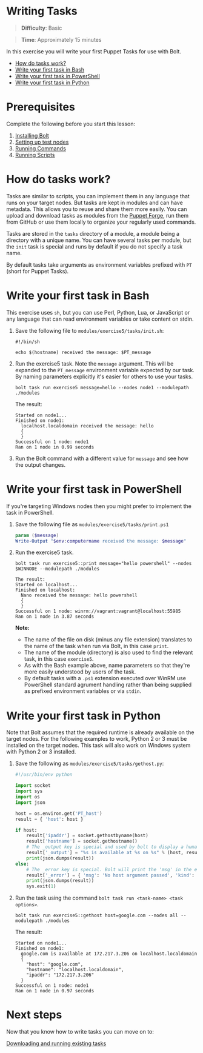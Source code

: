 # Writing Tasks

> **Difficulty**: Basic

> **Time**: Approximately 15 minutes

In this exercise you will write your first Puppet Tasks for use with Bolt. 

- [How do tasks work?](#how-do-tasks-work)
- [Write your first task in Bash](#write-your-first-task-in-bash)
- [Write your first task in PowerShell](#write-your-first-task-in-powershell)
- [Write your first task in Python](#write-your-first-task-in-python)

# Prerequisites
Complete the following before you start this lesson:

1. [Installing Bolt](../01-installing-bolt)
1. [Setting up test nodes](../02-acquiring-nodes)
1. [Running Commands](../03-running-commands)
1. [Running Scripts](../04-running-scripts)


# How do tasks work?

Tasks are similar to scripts, you can implement them in any language that runs on your target nodes. But tasks are kept in modules and can have metadata. This allows you to reuse and share them more easily. You can upload and download tasks as modules from the [Puppet Forge](https://forge.puppet.com/), run them from GitHub or use them locally to organize your regularly used commands.

Tasks are stored in the `tasks` directory of a module, a module being a directory with a unique name. You can have several tasks per module, but the `init` task is special and runs by default if you do not specify a task name.

By default tasks take arguments as environment variables prefixed with `PT` (short for Puppet Tasks). 

# Write your first task in Bash

This exercise uses `sh`, but you can use Perl, Python, Lua, or JavaScript or any language that can read environment variables or take content on stdin.

1. Save the following file to `modules/exercise5/tasks/init.sh`:

    ```
    #!/bin/sh
    
    echo $(hostname) received the message: $PT_message
    ```

2. Run the exercise5 task. Note the `message` argument. This will be expanded to the `PT_message` environment variable expected by our task. By naming parameters explicitly it's easier for others to use your tasks.

    ```
    bolt task run exercise5 message=hello --nodes node1 --modulepath ./modules
    ```
    The result:
    ```
    Started on node1...
    Finished on node1:
      localhost.localdomain received the message: hello
      {
      }
    Successful on 1 node: node1
    Ran on 1 node in 0.99 seconds
    ```

3. Run the Bolt command with a different value for `message` and see how the output changes.


# Write your first task in PowerShell

If you're targeting Windows nodes then you might prefer to implement the task in PowerShell. 

1. Save the following file as `modules/exercise5/tasks/print.ps1`

    ```powershell
    param ($message)
    Write-Output "$env:computername received the message: $message"
    ```

2. Run the exercise5 task. 

    ```
    bolt task run exercise5::print message="hello powershell" --nodes $WINNODE --modulepath ./modules
    ```
    ```
    The result:
    Started on localhost...
    Finished on localhost:
      Nano received the message: hello powershell
      {
      }
    Successful on 1 node: winrm://vagrant:vagrant@localhost:55985
    Ran on 1 node in 3.87 seconds
    ```

    **Note:**
    
    * The name of the file on disk (minus any file extension) translates to the name of the task when run via Bolt, in this case `print`.
    * The name of the module (directory) is also used to find the relevant task, in this case `exercise5`.
    * As with the Bash example above, name parameters so that they're more easily understood by users of the task.
    * By default tasks with a `.ps1` extension executed over WinRM use PowerShell standard agrument handling rather than being supplied as prefixed environment variables or via `stdin`. 

# Write your first task in Python

Note that Bolt assumes that the required runtime is already available on the target nodes. For the following examples to work, Python 2 or 3 must be installed on the target nodes. This task will also work on Windows system with Python 2 or 3 installed.

1. Save the following as `modules/exercise5/tasks/gethost.py`:

    ```python
    #!/usr/bin/env python
    
    import socket
    import sys
    import os
    import json
    
    host = os.environ.get('PT_host')
    result = { 'host': host }
    
    if host:
        result['ipaddr'] = socket.gethostbyname(host)
        result['hostname'] = socket.gethostname()
        # The _output key is special and used by bolt to display a human readable summary
        result['_output'] = "%s is available at %s on %s" % (host, result['ipaddr'], result['hostname'])
        print(json.dumps(result))
    else:
        # The _error key is special. Bolt will print the 'msg' in the error for the user.
        result['_error'] = { 'msg': 'No host argument passed', 'kind': 'exercise5/missing_parameter' }
        print(json.dumps(result))
        sys.exit(1)
    ```

2. Run the task using the command `bolt task run <task-name> <task options>`.

    ```
    bolt task run exercise5::gethost host=google.com --nodes all --modulepath ./modules
    ```
    The result:
    ```
    Started on node1...
    Finished on node1:
      google.com is available at 172.217.3.206 on localhost.localdomain
      {
        "host": "google.com",
        "hostname": "localhost.localdomain",
        "ipaddr": "172.217.3.206"
      }
    Successful on 1 node: node1
    Ran on 1 node in 0.97 seconds
    ```

# Next steps

Now that you know how to write tasks you can move on to:

[Downloading and running existing tasks](../06-downloading-and-running-existing-tasks)
